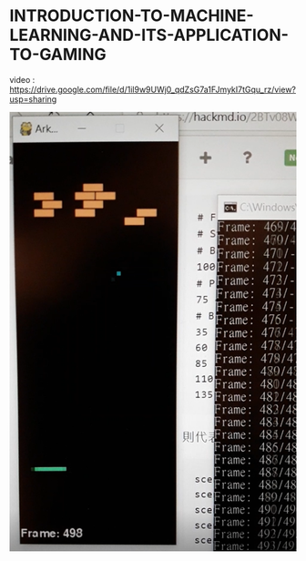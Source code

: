 # INTRODUCTION-TO-MACHINE-LEARNING-AND-ITS-APPLICATION-TO-GAMING

video : https://drive.google.com/file/d/1il9w9UWj0_qdZsG7a1FJmykI7tGqu_rz/view?usp=sharing

![image](https://github.com/BookCatCSIE/INTRODUCTION-TO-MACHINE-LEARNING-AND-ITS-APPLICATION-TO-GAMING/blob/master/picture.png)
